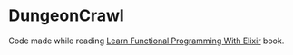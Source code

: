 # DungeonCrawl

Code made while reading [Learn Functional Programming With Elixir](https://pragprog.com/titles/cdc-elixir/learn-functional-programming-with-elixir/) book.
